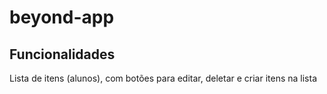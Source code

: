 # beyond-app

## Funcionalidades

Lista de itens (alunos), com botões para editar, deletar e criar itens na lista
